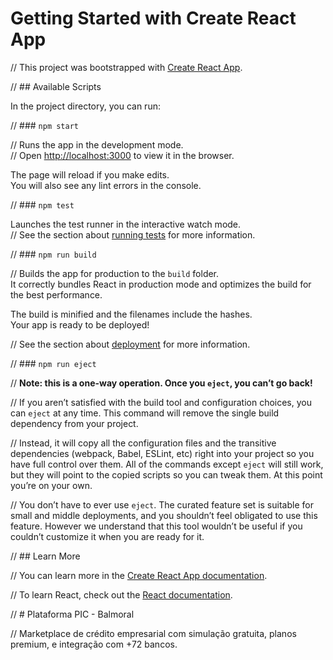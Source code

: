 # Getting Started with Create React App

// This project was bootstrapped with [Create React App](https://github.com/facebook/create-react-app).

// ## Available Scripts

In the project directory, you can run:

// ### `npm start`

// Runs the app in the development mode.\
// Open [http://localhost:3000](http://localhost:3000) to view it in the browser.

The page will reload if you make edits.\
You will also see any lint errors in the console.

// ### `npm test`

Launches the test runner in the interactive watch mode.\
// See the section about [running tests](https://facebook.github.io/create-react-app/docs/running-tests) for more information.

// ### `npm run build`

// Builds the app for production to the `build` folder.\
It correctly bundles React in production mode and optimizes the build for the best performance.

The build is minified and the filenames include the hashes.\
Your app is ready to be deployed!

// See the section about [deployment](https://facebook.github.io/create-react-app/docs/deployment) for more information.

// ### `npm run eject`

// **Note: this is a one-way operation. Once you `eject`, you can’t go back!**

// If you aren’t satisfied with the build tool and configuration choices, you can `eject` at any time. This command will remove the single build dependency from your project.

// Instead, it will copy all the configuration files and the transitive dependencies (webpack, Babel, ESLint, etc) right into your project so you have full control over them. All of the commands except `eject` will still work, but they will point to the copied scripts so you can tweak them. At this point you’re on your own.

// You don’t have to ever use `eject`. The curated feature set is suitable for small and middle deployments, and you shouldn’t feel obligated to use this feature. However we understand that this tool wouldn’t be useful if you couldn’t customize it when you are ready for it.

// ## Learn More

// You can learn more in the [Create React App documentation](https://facebook.github.io/create-react-app/docs/getting-started).

// To learn React, check out the [React documentation](https://reactjs.org/).

// # Plataforma PIC - Balmoral

// Marketplace de crédito empresarial com simulação gratuita, planos premium, e integração com +72 bancos.
